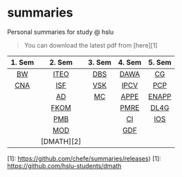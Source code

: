 # summaries
Personal summaries for study @ hslu

> You can download the latest pdf from [here][1]

| 1. Sem     | 2. Sem       | 3. Sem     | 4. Sem       | 5. Sem         |
|:----------:|:------------:|:----------:|:------------:|:--------------:|
| [BW](bw)   | [ITEO](iteo) | [DBS](dbs) | [DAWA](dawa) | [CG](cg)       |
| [CNA](cna) | [ISF](isf)   | [VSK](vsk) | [IPCV](ipcv) | [PCP](pcp)     |
|            | [AD](ad)     | [MC](mc)   | [APPE](appe) | [ENAPP](enapp) |
|            | [FKOM](fkom) |            | [PMRE](pmre) | [DL4G](dl4g)   |
|            | [PMB](pmb)   |            | [CI](ci)     | [IOS](ios)     |
|            | [MOD](pmb)   |            | [GDF](gdf)   |                |
|            | [DMATH][2]   |            |              |                |

[1]: https://github.com/chefe/summaries/releases)
[1]: https://github.com/hslu-students/dmath
